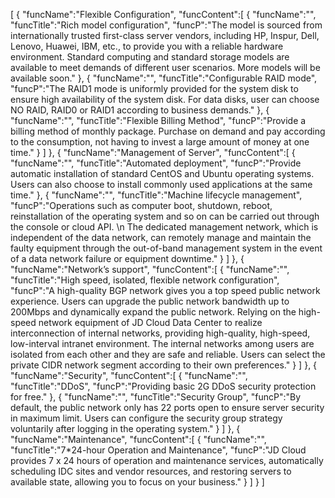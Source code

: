 [
	{
		"funcName":"Flexible Configuration",
		"funcContent":[
			{
				"funcName":"",
				"funcTitle":"Rich model configuration",
				"funcP":"The model is sourced from internationally trusted first-class server vendors, including HP, Inspur, Dell, Lenovo, Huawei, IBM, etc., to provide you with a reliable hardware environment. Standard computing and standard storage models are available to meet demands of different user scenarios. More models will be available soon."
			},
			{
				"funcName":"",
				"funcTitle":"Configurable RAID mode",
				"funcP":"The RAID1 mode is uniformly provided for the system disk to ensure high availability of the system disk. For data disks, user can choose NO RAID, RAID0 or RAID1 according to business demands."
			},
			{
				"funcName":"",
				"funcTitle":"Flexible Billing Method",
				"funcP":"Provide a billing method of monthly package. Purchase on demand and pay according to the consumption, not having to invest a large amount of money at one time."
			}
		]
	},
	{
		"funcName":"Management of Server",
		"funcContent":[
			{
				"funcName":"",
				"funcTitle":"Automated deployment",
				"funcP":"Provide automatic installation of standard CentOS and Ubuntu operating systems. Users can also choose to install commonly used applications at the same time."
			},
			{
				"funcName":"",
				"funcTitle":"Machine lifecycle management",
				"funcP":"Operations such as computer boot, shutdown, reboot, reinstallation of the operating system and so on can be carried out through the console or cloud API. \n The dedicated management network, which is independent of the data network, can remotely manage and maintain the faulty equipment through the out-of-band management system in the event of a data network failure or equipment downtime."
			}
		]
	},
	{
		"funcName":"Network’s support",
		"funcContent":[
			{
				"funcName":"",
				"funcTitle":"High speed, isolated, flexible network configuration",
				"funcP":"A high-quality BGP network gives you a top speed public network experience. Users can upgrade the public network bandwidth up to 200Mbps and dynamically expand the public network. Relying on the high-speed network equipment of JD Cloud Data Center to realize interconnection of internal networks, providing high-quality, high-speed, low-interval intranet environment. The internal networks among users are isolated from each other and they are safe and reliable. Users can select the private CIDR network segment according to their own preferences."
			}
		]
	},
	{
		"funcName":"Security",
		"funcContent":[
			{
				"funcName":"",
				"funcTitle":"DDoS",
				"funcP":"Providing basic 2G DDoS security protection for free."
			},
			{
				"funcName":"",
				"funcTitle":"Security Group",
				"funcP":"By default, the public network only has 22 ports open to ensure server security in maximum limit. Users can configure the security group strategy voluntarily after logging in the operating system."
			}
		]
	},
	{
		"funcName":"Maintenance",
		"funcContent":[
			{
				"funcName":"",
				"funcTitle":"7*24-hour Operation and Maintenance",
				"funcP":"JD Cloud provides 7 x 24 hours of operation and maintenance services, automatically scheduling IDC sites and vendor resources, and restoring servers to available state, allowing you to focus on your business."
			}
		]
	}
]